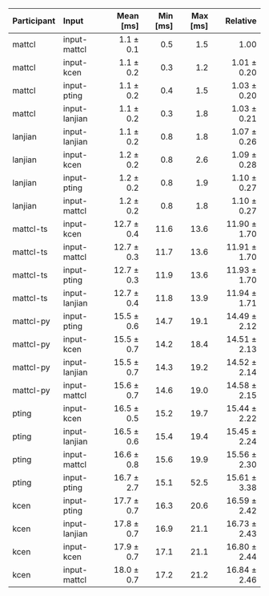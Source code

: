 | Participant | Input | Mean [ms] | Min [ms] | Max [ms] | Relative |
|:---|:---|---:|---:|---:|---:|
| mattcl | input-mattcl | 1.1 ± 0.1 | 0.5 | 1.5 | 1.00 |
| mattcl | input-kcen | 1.1 ± 0.2 | 0.3 | 1.2 | 1.01 ± 0.20 |
| mattcl | input-pting | 1.1 ± 0.2 | 0.4 | 1.5 | 1.03 ± 0.20 |
| mattcl | input-lanjian | 1.1 ± 0.2 | 0.3 | 1.8 | 1.03 ± 0.21 |
| lanjian | input-lanjian | 1.1 ± 0.2 | 0.8 | 1.8 | 1.07 ± 0.26 |
| lanjian | input-kcen | 1.2 ± 0.2 | 0.8 | 2.6 | 1.09 ± 0.28 |
| lanjian | input-pting | 1.2 ± 0.2 | 0.8 | 1.9 | 1.10 ± 0.27 |
| lanjian | input-mattcl | 1.2 ± 0.2 | 0.8 | 1.8 | 1.10 ± 0.27 |
| mattcl-ts | input-kcen | 12.7 ± 0.4 | 11.6 | 13.6 | 11.90 ± 1.70 |
| mattcl-ts | input-mattcl | 12.7 ± 0.3 | 11.7 | 13.6 | 11.91 ± 1.70 |
| mattcl-ts | input-pting | 12.7 ± 0.3 | 11.9 | 13.6 | 11.93 ± 1.70 |
| mattcl-ts | input-lanjian | 12.7 ± 0.4 | 11.8 | 13.9 | 11.94 ± 1.71 |
| mattcl-py | input-pting | 15.5 ± 0.6 | 14.7 | 19.1 | 14.49 ± 2.12 |
| mattcl-py | input-kcen | 15.5 ± 0.7 | 14.2 | 18.4 | 14.51 ± 2.13 |
| mattcl-py | input-lanjian | 15.5 ± 0.7 | 14.3 | 19.2 | 14.52 ± 2.14 |
| mattcl-py | input-mattcl | 15.6 ± 0.7 | 14.6 | 19.0 | 14.58 ± 2.15 |
| pting | input-kcen | 16.5 ± 0.5 | 15.2 | 19.7 | 15.44 ± 2.22 |
| pting | input-lanjian | 16.5 ± 0.6 | 15.4 | 19.4 | 15.45 ± 2.24 |
| pting | input-mattcl | 16.6 ± 0.8 | 15.6 | 19.9 | 15.56 ± 2.30 |
| pting | input-pting | 16.7 ± 2.7 | 15.1 | 52.5 | 15.61 ± 3.38 |
| kcen | input-pting | 17.7 ± 0.7 | 16.3 | 20.6 | 16.59 ± 2.42 |
| kcen | input-lanjian | 17.8 ± 0.7 | 16.9 | 21.1 | 16.73 ± 2.43 |
| kcen | input-kcen | 17.9 ± 0.7 | 17.1 | 21.1 | 16.80 ± 2.44 |
| kcen | input-mattcl | 18.0 ± 0.7 | 17.2 | 21.2 | 16.84 ± 2.46 |
